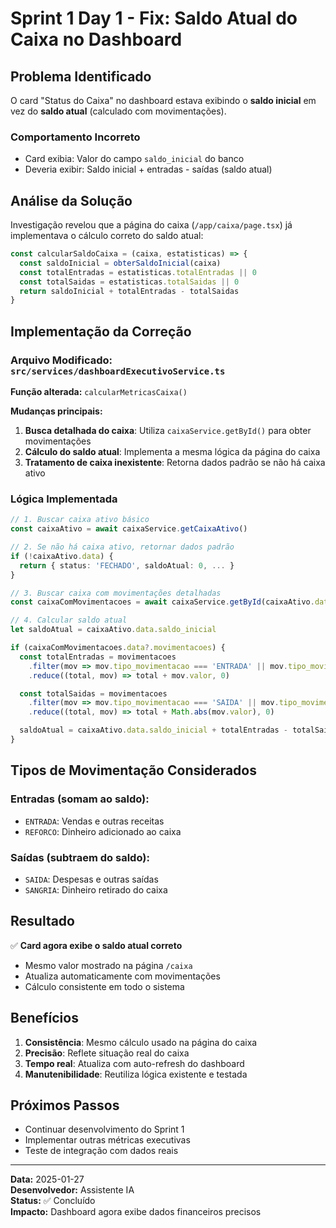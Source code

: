 # Sprint 1 Day 1 - Fix: Saldo Atual do Caixa no Dashboard

## Problema Identificado
O card "Status do Caixa" no dashboard estava exibindo o **saldo inicial** em vez do **saldo atual** (calculado com movimentações).

### Comportamento Incorreto
- Card exibia: Valor do campo `saldo_inicial` do banco
- Deveria exibir: Saldo inicial + entradas - saídas (saldo atual)

## Análise da Solução
Investigação revelou que a página do caixa (`/app/caixa/page.tsx`) já implementava o cálculo correto do saldo atual:

```typescript
const calcularSaldoCaixa = (caixa, estatisticas) => {
  const saldoInicial = obterSaldoInicial(caixa)
  const totalEntradas = estatisticas.totalEntradas || 0
  const totalSaidas = estatisticas.totalSaidas || 0
  return saldoInicial + totalEntradas - totalSaidas
}
```

## Implementação da Correção

### Arquivo Modificado: `src/services/dashboardExecutivoService.ts`

**Função alterada:** `calcularMetricasCaixa()`

**Mudanças principais:**
1. **Busca detalhada do caixa**: Utiliza `caixaService.getById()` para obter movimentações
2. **Cálculo do saldo atual**: Implementa a mesma lógica da página do caixa
3. **Tratamento de caixa inexistente**: Retorna dados padrão se não há caixa ativo

### Lógica Implementada

```typescript
// 1. Buscar caixa ativo básico
const caixaAtivo = await caixaService.getCaixaAtivo()

// 2. Se não há caixa ativo, retornar dados padrão
if (!caixaAtivo.data) {
  return { status: 'FECHADO', saldoAtual: 0, ... }
}

// 3. Buscar caixa com movimentações detalhadas
const caixaComMovimentacoes = await caixaService.getById(caixaAtivo.data.id)

// 4. Calcular saldo atual
let saldoAtual = caixaAtivo.data.saldo_inicial

if (caixaComMovimentacoes.data?.movimentacoes) {
  const totalEntradas = movimentacoes
    .filter(mov => mov.tipo_movimentacao === 'ENTRADA' || mov.tipo_movimentacao === 'REFORCO')
    .reduce((total, mov) => total + mov.valor, 0)

  const totalSaidas = movimentacoes
    .filter(mov => mov.tipo_movimentacao === 'SAIDA' || mov.tipo_movimentacao === 'SANGRIA')
    .reduce((total, mov) => total + Math.abs(mov.valor), 0)

  saldoAtual = caixaAtivo.data.saldo_inicial + totalEntradas - totalSaidas
}
```

## Tipos de Movimentação Considerados

### Entradas (somam ao saldo):
- `ENTRADA`: Vendas e outras receitas
- `REFORCO`: Dinheiro adicionado ao caixa

### Saídas (subtraem do saldo):
- `SAIDA`: Despesas e outras saídas
- `SANGRIA`: Dinheiro retirado do caixa

## Resultado
✅ **Card agora exibe o saldo atual correto**
- Mesmo valor mostrado na página `/caixa`
- Atualiza automaticamente com movimentações
- Cálculo consistente em todo o sistema

## Benefícios
1. **Consistência**: Mesmo cálculo usado na página do caixa
2. **Precisão**: Reflete situação real do caixa
3. **Tempo real**: Atualiza com auto-refresh do dashboard
4. **Manutenibilidade**: Reutiliza lógica existente e testada

## Próximos Passos
- Continuar desenvolvimento do Sprint 1
- Implementar outras métricas executivas
- Teste de integração com dados reais

---
**Data:** 2025-01-27  
**Desenvolvedor:** Assistente IA  
**Status:** ✅ Concluído  
**Impacto:** Dashboard agora exibe dados financeiros precisos 